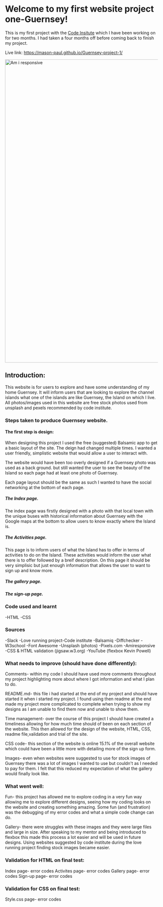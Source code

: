 # Welcome to my first website project one-Guernsey!

This is my first project with the [Code Insitute](https://codeinstitute.net) which I have been working on for two months. I had taken a four months off before coming back to finish my project. 

Live link: https://mason-paul.github.io/Guernsey-project-1/ 

<img width="997" alt="Am i responsive" src="https://github.com/mason-paul/Guernsey-project-1/assets/133054461/2c14dc14-3b1f-44e1-8140-43dd3274ef21">

## Introduction:

This website is for users to explore and have some understanding of my home Guernsey. It will inform users that are looking to explore the channel islands what one of the islands are like Guernsey, the Island on which I live. All photos/images used in this website are free stock photos used from unsplash and pexels recommended by code institute.


### Steps taken to produce Guernsey website.

#### The first step is design:

When designing this project I used the free (suggested) Balsamic app to get a basic layout of the site. The deign had changed multiple times. I wanted a user friendly, simplistic website that would allow a user to interact with.

The website would have been too overly designed if a Guernsey photo was used as a back ground. but still wanted the user to see the beauty of the Island so each page had at least one photo of Guernsey.

Each page layout should be the same as such I wanted to have the social networking at the bottom of each page.

##### The Index page.

The index page was firstly designed with a photo with that local town with the unique buses with historical information about Guernsey with the Google maps at the bottom to allow users to know exactly  where the Island is.


##### The Activities page.

This page is to inform users of what the Island has to offer in terms of activities to do on the Island. These activities would inform the user what there is to offer followed by a breif description. On this page it should be very simplisic but just enough information that allows the user to want to sign up and know more.

##### The gallery page.


##### The sign-up page.



### Code used and learnt

-HTML
-CSS


### Sources

-Slack
-Love running project-Code institute
-Balsamiq
-Diffchecker
-W3school
-Font Awesome
-Unsplash (photos)
-Pixels.com
-Amiresponsive
-CSS & HTML validation (jigsaw.w3.org)
-YouTube (flexbox Kevin Powell)

### What needs to improve (should have done differently):

Comments- within my code I should have used more comments throughout my project highlighting more about where I got information and what I plan to do.

README.md- this file i had started at the end of my project and should have started it when i started my project. I found using then readme at the end made my project more complicated to complete when trying to show my designs as I am unable to find them now and unable to show them.

Time management- over the course of this project I should have created a timeliness allowing for how much time should of been on each section of the website. This then allowed for the design of the website, HTML, CSS, readme file,validation and trial of the site.

CSS code- this section of the website is online 15.1% of the overall website which could have been a little more with detailing more of the sign up form.

Images- even when websites were suggested to use for stock images of Guernsey there was a lot of images I wanted to use but couldn't as I needed to pay for them. I felt that this reduced my expectation of what the gallery would finally look like.


### What went well:

Fun- this project has allowed me to explore coding in a very fun way allowing me to explore different designs, seeing how my coding looks on the website and creating something amazing. Some fun (and frustration) was the debugging of my error codes and what a simple code change can do.

Gallery- there were struggles with these images and they were large files and large in size. After speaking to my mentor and being introduced to flexbox this made this process a lot easier and will be used in future designs. Using websites suggested by code institute during the love running project finding stock images became easier.



### Validation for HTML on final test:
Index page-  error codes
Activites page- error codes
Gallery page- error codes
Sign-up page- error codes


### Validation for CSS on final test:
Style.css page- error codes
